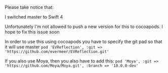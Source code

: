 Please take notice that:

I switched master to Swift 4

Unfortunately I'm not allowed to push a new version for this to cocoapods. I hope to fix this issue soon

In order to use this using cocoapods you have to specify the git pad so that it will use master
`pod 'EVReflection', :git => 'https://github.com/evermeer/EVReflection.git'`

If you also use Moya, then you also have to add this:
`pod 'Moya', :git => 'https://github.com/Moya/Moya.git', :branch => '10.0.0-dev'`
